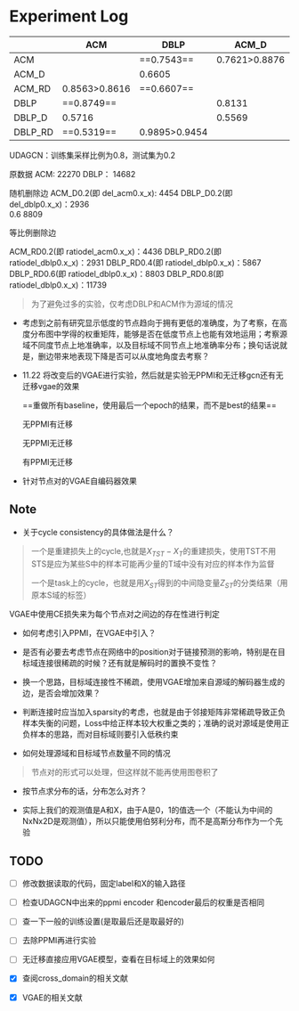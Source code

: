 # Experiment Log

|         | ACM           | DBLP          | ACM_D         | DBLP_D | ACM_RD | DBLP_RD       |
| ------- | ------------- | ------------- | ------------- | ------ | ------ | ------------- |
| ACM     |               | ==0.7543==    | 0.7621>0.8876 | 0.7463 |        | 0.7386        |
| ACM_D   |               | 0.6605        |               | 0.6666 |        |               |
| ACM_RD  | 0.8563>0.8616 | ==0.6607==    |               |        |        |               |
| DBLP    | ==0.8749==    |               | 0.8131        |        | 0.7746 | 0.8222>0.9911 |
| DBLP_D  | 0.5716        |               | 0.5569        |        |        |               |
| DBLP_RD | ==0.5319==    | 0.9895>0.9454 |               |        |        |               |

UDAGCN：训练集采样比例为0.8，测试集为0.2

原数据
ACM: 22270
DBLP： 14682

随机删除边
ACM_D0.2(即 del_acm0.x_x): 4454
DBLP_D0.2(即 del_dblp0.x_x)：2936  
      0.6                    8809

等比例删除边

ACM_RD0.2(即 ratiodel_acm0.x_x)：4436
DBLP_RD0.2(即 ratiodel_dblp0.x_x)：2931
DBLP_RD0.4(即 ratiodel_dblp0.x_x)：5867
DBLP_RD0.6(即 ratiodel_dblp0.x_x)：8803 
DBLP_RD0.8(即 ratiodel_dblp0.x_x)：11739

> 为了避免过多的实验，仅考虑DBLP和ACM作为源域的情况



* 考虑到之前有研究显示低度的节点趋向于拥有更低的准确度，为了考察，在高度分布图中学得的权重矩阵，能够是否在低度节点上也能有效地运用；考察源域不同度节点上地准确率，以及目标域不同节点上地准确率分布；换句话说就是，删边带来地表现下降是否可以从度地角度去考察？



* 11.22 将改变后的VGAE进行实验，然后就是实验无PPMI和无迁移gcn还有无迁移vgae的效果

  ==重做所有baseline，使用最后一个epoch的结果，而不是best的结果==

  无PPMI有迁移 
  
  
  
  无PPMI无迁移 
  
  
  
  有PPMI无迁移

* 针对节点对的VGAE自编码器效果





## Note

* 关于cycle consistency的具体做法是什么？

> 一个是重建损失上的cycle,也就是$X_{TST}-X_T$的重建损失，使用TST不用STS是应为某些S中的样本可能再少量的T域中没有对应的样本作为监督
>
> 一个是task上的cycle，也就是用$X_{ST}$得到的中间隐变量$Z_{ST}$的分类结果（用原本S域的标签）



VGAE中使用CE损失来为每个节点对之间边的存在性进行判定



* 如何考虑引入PPMI，在VGAE中引入？



* 是否有必要去考虑节点在网络中的position对于链接预测的影响，特别是在目标域连接很稀疏的时候？还有就是解码时的置换不变性？



* 换一个思路，目标域连接性不稀疏，使用VGAE增加来自源域的解码器生成的边，是否会增加效果？





* 判断连接时应当加入sparsity的考虑，也就是由于邻接矩阵非常稀疏导致正负样本失衡的问题，Loss中给正样本较大权重之类的；准确的说对源域是使用正负样本的思路，而对目标域则要引入低秩约束



* 如何处理源域和目标域节点数量不同的情况

>  节点对的形式可以处理，但这样就不能再使用图卷积了





* 按节点求分布的话，分布怎么对齐？





* 实际上我们的观测值是A和X，由于A是0，1的值选一个（不能认为中间的NxNx2D是观测值），所以只能使用伯努利分布，而不是高斯分布作为一个先验



## TODO

- [ ] 修改数据读取的代码，固定label和X的输入路径

- [ ] 检查UDAGCN中出来的ppmi encoder 和encoder最后的权重是否相同

- [ ] 查一下一般的训练设置(是取最后还是取最好的)

- [ ] 去除PPMI再进行实验

- [ ] 无迁移直接应用VGAE模型，查看在目标域上的效果如何

- [x] 查阅cross_domain的相关文献

- [x] VGAE的相关文献

  
